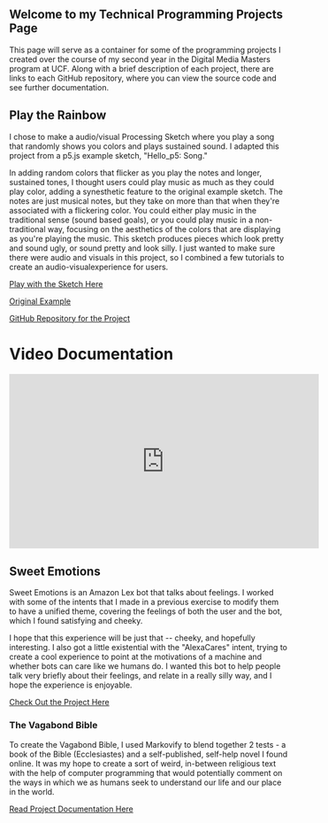 ## Welcome to my Technical Programming Projects Page

This page will serve as a container for some of the programming projects I created over the course
of my second year in the Digital Media Masters program at UCF. Along with a brief description of
each project, there are links to each GitHub repository, where you can view the source code and see
further documentation. 

## Play the Rainbow
I chose to make a audio/visual Processing Sketch where you play a song that randomly shows you colors 
and plays sustained sound. I adapted this project from a p5.js example sketch, "Hello_p5: Song." 

In adding random colors that flicker as you play the notes and longer, sustained tones, I thought users
could play music as much as they could play color, adding a synesthetic feature to the original example
sketch. The notes are just musical notes, but they take on more than that when they're associated with 
a flickering color. You could either play music in the traditional sense (sound based goals), or you 
could play music in a non-traditional way, focusing on the aesthetics of the colors that are displaying 
as you're playing the music. This sketch produces pieces which look pretty and sound ugly, or sound 
pretty and look silly. I just wanted to make sure there were audio and visuals in this project, so I 
combined a few tutorials to create an audio-visualexperience for users. 

[Play with the Sketch Here](https://editor.p5js.org/danielleaneal/sketches/A9f202O2w)

[Original Example](https://editor.p5js.org/p5/sketches/Hello_P5:_song)

[GitHub Repository for the Project](https://github.com/danielleaneal/Play-the-Rainbow) 

# Video Documentation
<iframe width="560" height="315" src="https://www.youtube.com/embed/8Rol6LgS0m0" title="YouTube video player" frameborder="0" allow="accelerometer; autoplay; clipboard-write; encrypted-media; gyroscope; picture-in-picture" allowfullscreen></iframe>

## Sweet Emotions

Sweet Emotions is an Amazon Lex bot that talks about feelings. I worked with
some of the intents that I made in a previous exercise to modify them to have a unified theme,
covering the feelings of both the user and the bot, which I found satisfying and cheeky. 


I hope that this experience will be just that -- cheeky, and hopefully interesting. I also
got a little existential with the "AlexaCares" intent, trying to create a cool experience
to point at the motivations of a machine and whether bots can care like we humans do. I wanted 
this bot to help people talk very briefly about their feelings, and relate in a really silly way, 
and I hope the experience is enjoyable.

[Check Out the Project Here](https://github.com/danielleaneal/Comp-Media/tree/main/Creative-Proj-2)


### The Vagabond Bible

To create the Vagabond Bible, I used Markovify to blend together 2 tests - a book of the Bible (Ecclesiastes)
and a self-published, self-help novel I found online. It was my hope to create a sort of weird, in-between
religious text with the help of computer programming that would potentially comment on the ways in which 
we as humans seek to understand our life and our place in the world. 

[Read Project Documentation Here](https://github.com/ucf-student/Danielle-Neal-Creative-Proj-1)


